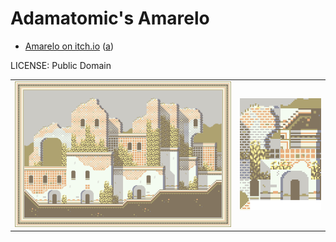 Adamatomic's Amarelo
===

* [Amarelo on itch.io](https://adamatomic.itch.io/amarelo) ([a](https://web.archive.org/web/20221129074752/https://adamatomic.itch.io/amarelo))

LICENSE: Public Domain

| | |
|---|---|
| ![sample.png](sample.png) | ![u_tiles.png](u_tiles.png) |
